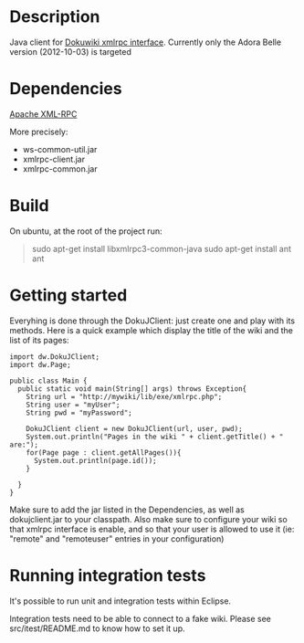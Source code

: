 Description
===========

Java client for [Dokuwiki xmlrpc interface](https://www.dokuwiki.org/devel:xmlrpc).
Currently only the Adora Belle version (2012-10-03) is targeted

Dependencies
============
[Apache XML-RPC](http://ws.apache.org/xmlrpc/download.html)

More precisely:
  * ws-common-util.jar
  * xmlrpc-client.jar
  * xmlrpc-common.jar

Build
=====
On ubuntu, at the root of the project run:

> sudo apt-get install libxmlrpc3-common-java
> sudo apt-get install ant
> ant

Getting started
===============
Everyhing is done through the DokuJClient: just create one and play with its methods.
Here is a quick example which display the title of the wiki and the list of its pages:

    import dw.DokuJClient;
    import dw.Page;
    
    public class Main {
      public static void main(String[] args) throws Exception{
        String url = "http://mywiki/lib/exe/xmlrpc.php";
        String user = "myUser";
        String pwd = "myPassword";

        DokuJClient client = new DokuJClient(url, user, pwd);
        System.out.println("Pages in the wiki " + client.getTitle() + " are:");
        for(Page page : client.getAllPages()){
          System.out.println(page.id());
        }

      }
    }

Make sure to add the jar listed in the Dependencies, as well as dokujclient.jar to your classpath.
Also make sure to configure your wiki so that xmlrpc interface is enable, and so that your user is
allowed to use it (ie: "remote" and "remoteuser" entries in your configuration)

Running integration tests
==========================
It's possible to run unit and integration tests within Eclipse.

Integration tests need to be able to connect to a fake wiki.
Please see src/itest/README.md to know how to set it up.
